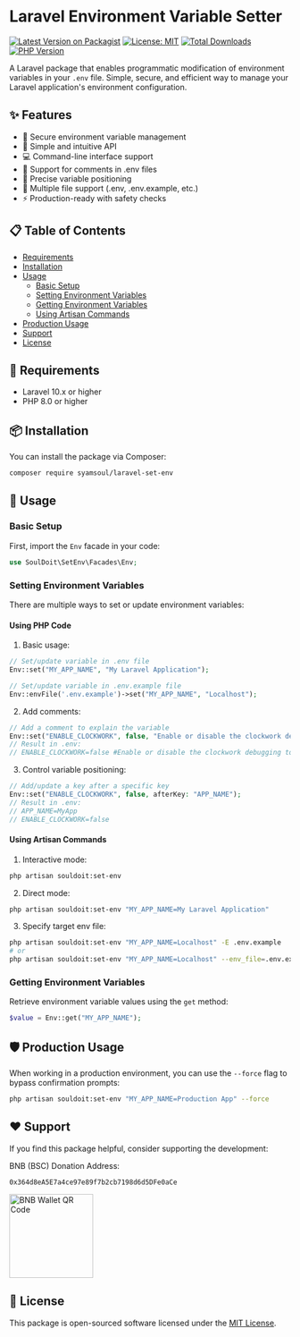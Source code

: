 # Laravel Environment Variable Setter

[![Latest Version on Packagist](https://img.shields.io/packagist/v/syamsoul/laravel-set-env.svg?style=flat-square)](https://packagist.org/packages/syamsoul/laravel-set-env)
[![License: MIT](https://img.shields.io/badge/License-MIT-yellow.svg)](https://opensource.org/licenses/MIT)
[![Total Downloads](https://img.shields.io/packagist/dt/syamsoul/laravel-set-env.svg?style=flat-square)](https://packagist.org/packages/syamsoul/laravel-set-env)
[![PHP Version](https://img.shields.io/packagist/php-v/syamsoul/laravel-set-env.svg?style=flat-square)](https://packagist.org/packages/syamsoul/laravel-set-env)

A Laravel package that enables programmatic modification of environment variables in your `.env` file. Simple, secure, and efficient way to manage your Laravel application's environment configuration.

## ✨ Features

- 🔐 Secure environment variable management
- 🚀 Simple and intuitive API
- 💻 Command-line interface support
- 📝 Support for comments in .env files
- 🎯 Precise variable positioning
- 🔄 Multiple file support (.env, .env.example, etc.)
- ⚡ Production-ready with safety checks

## 📋 Table of Contents

- [Requirements](#requirements)
- [Installation](#installation)
- [Usage](#usage)
  - [Basic Setup](#basic-setup)
  - [Setting Environment Variables](#setting-environment-variables)
  - [Getting Environment Variables](#getting-environment-variables)
  - [Using Artisan Commands](#using-artisan-commands)
- [Production Usage](#production-usage)
- [Support](#support)
- [License](#license)

## 🔧 Requirements

- Laravel 10.x or higher
- PHP 8.0 or higher

## 📦 Installation

You can install the package via Composer:

```bash
composer require syamsoul/laravel-set-env
```

## 🚀 Usage

### Basic Setup

First, import the `Env` facade in your code:

```php
use SoulDoit\SetEnv\Facades\Env;
```

### Setting Environment Variables

There are multiple ways to set or update environment variables:

#### Using PHP Code

1. Basic usage:
```php
// Set/update variable in .env file
Env::set("MY_APP_NAME", "My Laravel Application");

// Set/update variable in .env.example file
Env::envFile('.env.example')->set("MY_APP_NAME", "Localhost");
```

2. Add comments:
```php
// Add a comment to explain the variable
Env::set("ENABLE_CLOCKWORK", false, "Enable or disable the clockwork debugging tools");
// Result in .env:
// ENABLE_CLOCKWORK=false #Enable or disable the clockwork debugging tools
```

3. Control variable positioning:
```php
// Add/update a key after a specific key
Env::set("ENABLE_CLOCKWORK", false, afterKey: "APP_NAME");
// Result in .env:
// APP_NAME=MyApp
// ENABLE_CLOCKWORK=false
```

#### Using Artisan Commands

1. Interactive mode:
```bash
php artisan souldoit:set-env
```

2. Direct mode:
```bash
php artisan souldoit:set-env "MY_APP_NAME=My Laravel Application"
```

3. Specify target env file:
```bash
php artisan souldoit:set-env "MY_APP_NAME=Localhost" -E .env.example
# or
php artisan souldoit:set-env "MY_APP_NAME=Localhost" --env_file=.env.example
```

### Getting Environment Variables

Retrieve environment variable values using the `get` method:

```php
$value = Env::get("MY_APP_NAME");
```

## 🛡️ Production Usage

When working in a production environment, you can use the `--force` flag to bypass confirmation prompts:

```bash
php artisan souldoit:set-env "MY_APP_NAME=Production App" --force
```

## ❤️ Support

If you find this package helpful, consider supporting the development:

BNB (BSC) Donation Address:
```
0x364d8eA5E7a4ce97e89f7b2cb7198d6d5DFe0aCe
```

<img src="https://info.souldoit.com/img/wallet-address-bnb-bsc.png" width="150" alt="BNB Wallet QR Code">

## 📄 License

This package is open-sourced software licensed under the [MIT License](LICENSE).
